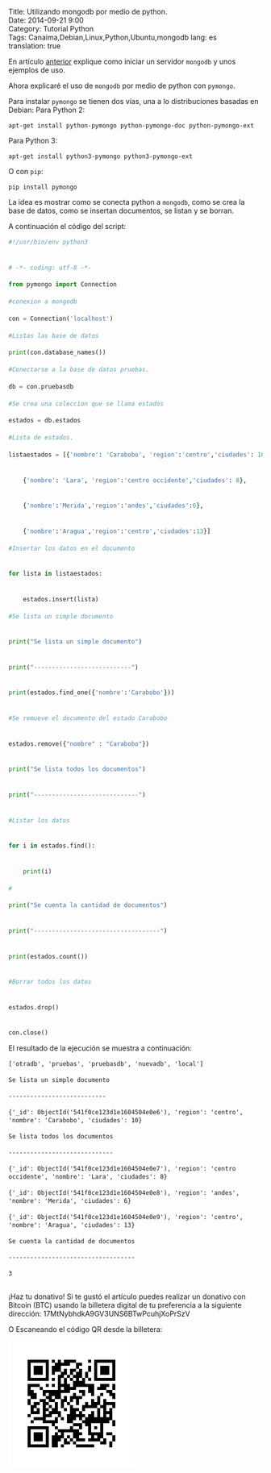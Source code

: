 Title: Utilizando mongodb por medio de python.   
Date: 2014-09-21 9:00  
Category: Tutorial Python  
Tags: Canaima,Debian,Linux,Python,Ubuntu,mongodb 
lang: es  
translation: true

En artículo [anterior](https://www.seraph.to/instalar-un-servidor-mongodb-en-debian.html#instalar-un-servidor-mongodb-en-debian) explique como iniciar un servidor `mongodb` y unos ejemplos de uso.

Ahora explicaré el uso de `mongodb` por medio de python con `pymongo`.

Para instalar `pymongo` se tienen dos vías, una a lo distribuciones basadas en Debian:
Para Python 2:
```
apt-get install python-pymongo python-pymongo-doc python-pymongo-ext
```
Para Python 3:
```
apt-get install python3-pymongo python3-pymongo-ext
```
O con `pip`:
```
pip install pymongo
```
La idea es mostrar como se conecta python a `mongodb`, como se crea la base de datos, como se insertan documentos, se listan y se borran.

A continuación el código del script:

```python
#!/usr/bin/env python3


# -*- coding: utf-8 -*-

from pymongo import Connection

#conexion a mongodb

con = Connection('localhost')

#Listas las base de datos

print(con.database_names())

#Conectarse a la base de datos pruebas.

db = con.pruebasdb

#Se crea una coleccion que se llama estados

estados = db.estados

#Lista de estados.

listaestados = [{'nombre': 'Carabobo', 'region':'centro','ciudades': 10},


    {'nombre': 'Lara', 'region':'centro occidente','ciudades': 8},


    {'nombre':'Merida','region':'andes','ciudades':6},


    {'nombre':'Aragua','region':'centro','ciudades':13}]

#Insertar los datos en el documento


for lista in listaestados:


    estados.insert(lista)

#Se lista un simple documento


print("Se lista un simple documento")


print("---------------------------")


print(estados.find_one({'nombre':'Carabobo'}))


#Se remueve el documento del estado Carabobo


estados.remove({"nombre" : "Carabobo"})


print("Se lista todos los documentos")


print("-----------------------------")


#Listar los datos


for i in estados.find():


    print(i)

#

print("Se cuenta la cantidad de documentos")


print("-----------------------------------")


print(estados.count())


#Borrar todos los datos


estados.drop()


con.close()


```

El resultado de la ejecución se muestra a continuación:
```
['otradb', 'pruebas', 'pruebasdb', 'nuevadb', 'local']

Se lista un simple documento

---------------------------

{'_id': ObjectId('541f0ce123d1e1604504e0e6'), 'region': 'centro', 'nombre': 'Carabobo', 'ciudades': 10}

Se lista todos los documentos

-----------------------------

{'_id': ObjectId('541f0ce123d1e1604504e0e7'), 'region': 'centro occidente', 'nombre': 'Lara', 'ciudades': 8}

{'_id': ObjectId('541f0ce123d1e1604504e0e8'), 'region': 'andes', 'nombre': 'Merida', 'ciudades': 6}

{'_id': ObjectId('541f0ce123d1e1604504e0e9'), 'region': 'centro', 'nombre': 'Aragua', 'ciudades': 13}

Se cuenta la cantidad de documentos

-----------------------------------

3

```


##  ##
¡Haz tu donativo!
Si te gustó el artículo puedes realizar un donativo con Bitcoin (BTC)
usando la billetera digital de tu preferencia a la siguiente
dirección: 17MtNybhdkA9GV3UNS6BTwPcuhjXoPrSzV

O Escaneando el código QR desde la billetera:

![17MtNybhdkA9GV3UNS6BTwPcuhjXoPrSzV](./images/17MtNybhdkA9GV3UNS6BTwPcuhjXoPrSzV.png)